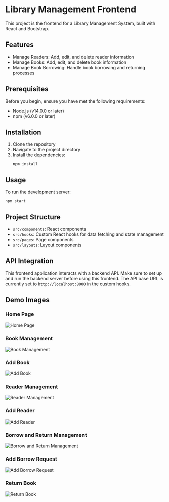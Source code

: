 # Library Management Frontend

This project is the frontend for a Library Management System, built with React and Bootstrap.

## Features

- Manage Readers: Add, edit, and delete reader information
- Manage Books: Add, edit, and delete book information
- Manage Book Borrowing: Handle book borrowing and returning processes

## Prerequisites

Before you begin, ensure you have met the following requirements:
- Node.js (v14.0.0 or later)
- npm (v6.0.0 or later)

## Installation

1. Clone the repository
2. Navigate to the project directory
3. Install the dependencies:
   ```
   npm install
   ```

## Usage

To run the development server:

```
npm start
```

## Project Structure

- `src/components`: React components
- `src/hooks`: Custom React hooks for data fetching and state management
- `src/pages`: Page components
- `src/layouts`: Layout components

## API Integration

This frontend application interacts with a backend API. Make sure to set up and run the backend server before using this frontend. The API base URL is currently set to `http://localhost:8000` in the custom hooks.

## Demo Images

### Home Page
![Home Page](./demo_image/Trang_chu.png)

### Book Management
![Book Management](./demo_image/Quan_ly_sach.png)

### Add Book
![Add Book](./demo_image/Them_sach.png)

### Reader Management
![Reader Management](./demo_image/Quan_ly_ban_doc.png)

### Add Reader
![Add Reader](./demo_image/Them_ban_doc.png)

### Borrow and Return Management
![Borrow and Return Management](./demo_image/Quan_ly_muon_tra.png)

### Add Borrow Request
![Add Borrow Request](./demo_image/Them_don_muon_sach.png)

### Return Book
![Return Book](./demo_image/Tra_sach.png)

